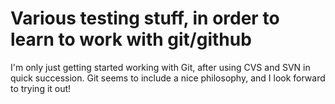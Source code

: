 Various testing stuff, in order to learn to work with git/github
================================================================

I'm only just getting started working with Git, after using CVS and SVN
in quick succession. Git seems to include a nice philosophy, and I look
forward to trying it out!